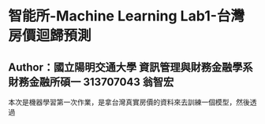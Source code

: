 # 智能所-Machine Learning Lab1-台灣房價迴歸預測
## Author：國立陽明交通大學 資訊管理與財務金融學系財務金融所碩一 313707043 翁智宏

本次是機器學習第一次作業，是拿台灣真實房價的資料來去訓練一個模型，然後透過

